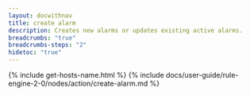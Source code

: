 ```yaml
---
layout: docwithnav
title: create alarm
description: Creates new alarms or updates existing active alarms.
breadcrumbs: "true"
breadcrumbs-steps: "2"
hidetoc: "true"
---
```


{% include get-hosts-name.html %}
{% include docs/user-guide/rule-engine-2-0/nodes/action/create-alarm.md %}
